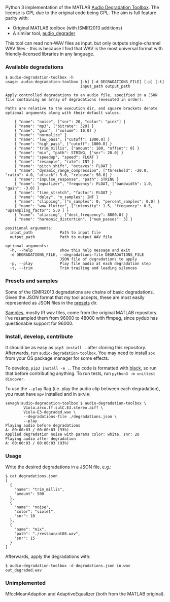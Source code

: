 Python 3 implementation of the MATLAB [Audio Degradation Toolbox](https://code.soundsoftware.ac.uk/projects/audio-degradation-toolbox). The license is GPL due to the original code being GPL. The aim is full feature parity with:

* Original MATLAB toolbox (with ISMIR2013 additions)
* A similar tool, [audio_degrader](https://github.com/EliosMolina/audio_degrader)

This tool can read non-WAV files as input, but only outputs single-channel WAV files - this is because I find that WAV is the most universal format with friendly-licensed libraries in any language.

### Available degradations

```
$ audio-degradation-toolbox -h
usage: audio-degradation-toolbox [-h] [-d DEGRADATIONS_FILE] [-p] [-t]
                                 input_path output_path

Apply controlled degradations to an audio file, specified in a JSON file containing an array of degradations (executed in order).

Paths are relative to the execution dir, and square brackets denote optional arguments along with their default values.

    { "name": "noise", ["snr": 20, "color": "pink"] }
    { "name": "mp3", ["bitrate": 320] }
    { "name": "gain", ["volume": 10.0] }
    { "name": "normalize" }
    { "name": "low_pass", ["cutoff": 1000.0] }
    { "name": "high_pass", ["cutoff": 1000.0] }
    { "name": "trim_millis", ["amount": 100, "offset": 0] }
    { "name": "mix", "path": STRING, ["snr": 20.0] }
    { "name": "speedup", "speed": FLOAT }
    { "name": "resample", "rate": INT }
    { "name": "pitch_shift", "octaves": FLOAT }
    { "name": "dynamic_range_compression", ["threshold": -20.0, "ratio": 4.0, "attack": 5.0, "release": 50.0] }
    { "name": "impulse_response", "path": STRING }
    { "name": "equalizer", "frequency": FLOAT, ["bandwidth": 1.0, "gain": -3.0] }
    { "name": "time_stretch", "factor": FLOAT }
    { "name": "delay", "n_samples": INT }
    { "name": "clipping", ["n_samples": 0, "percent_samples": 0.0] }
    { "name": "wow_flutter", ["intensity": 1.5, "frequency": 0.5, "upsampling_factor": 5.0 ] }
    { "name": "aliasing", ["dest_frequency": 8000.0] }
    { "name": "harmonic_distortion", ["num_passes": 3] }

positional arguments:
  input_path            Path to input file
  output_path           Path to output WAV file

optional arguments:
  -h, --help            show this help message and exit
  -d DEGRADATIONS_FILE, --degradations-file DEGRADATIONS_FILE
                        JSON file of degradations to apply
  -p, --play            Play file audio at each degradation step
  -t, --trim            Trim trailing and leading silences
```

### Presets and samples

Some of the ISMIR2013 degradations are chains of basic degradations. Given the JSON format that my tool accepts, these are most easily represented as JSON files in the [presets](./presets) dir.

[Samples](./samples), mostly IR wav files, come from the original MATLAB repository. I've resampled them from 96000 to 48000 with ffmpeg, since pydub has questionable support for 96000.

### Install, develop, contribute

It should be as easy as `pip3 install .` after cloning this repository. Afterwards, run `audio-degradation-toolbox`. You may need to install `sox` from your OS package manager for some effects.

To develop, `pip3 install -e .`. The code is formatted with [black](https://github.com/ambv/black), so run that before contributing anything. To run tests, run `python3 -m unittest discover`.

To use the `--play` flag (i.e. play the audio clip between each degradation), you must have `mpv` installed and in `$PATH`:

```
sevagh:audio-degradation-toolbox $ audio-degradation-toolbox \
        Viola.arco.ff.sulC.E3.stereo.aiff \
        Viola-E3-degraded.wav \
        --degradations-file ./degradations.json \
        --play
Playing audio before degradations
A: 00:00:03 / 00:00:03 (93%)
Applied degradation noise with params color: white, snr: 20
Playing audio after degradation
A: 00:00:03 / 00:00:03 (93%)
```

### Usage

Write the desired degradations in a JSON file, e.g.:

```
$ cat degradations.json
[
  {
    "name": "trim_millis",
    "amount": 500
  },
  {
    "name": "noise",
    "color": "violet",
    "snr": 10
  },
  {
    "name": "mix",
    "path": "./restaurant08.wav",
    "snr": 15
  }
]
```

Afterwards, apply the degradations with:

```
$ audio-degradation-toolbox -d degradations.json in.wav out_degraded.wav
```

### Unimplemented

MfccMeanAdaption and AdaptiveEqualizer (both from the MATLAB original).
